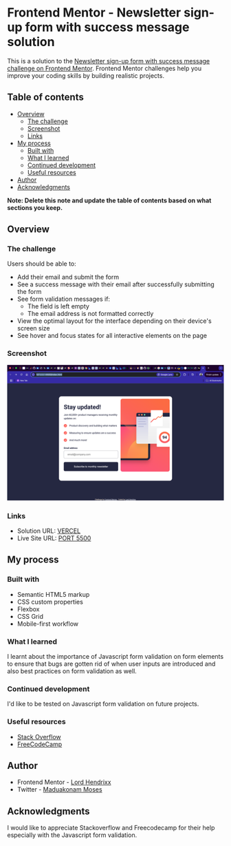 # Frontend Mentor - Newsletter sign-up form with success message solution

This is a solution to the [Newsletter sign-up form with success message challenge on Frontend Mentor](https://www.frontendmentor.io/challenges/newsletter-signup-form-with-success-message-3FC1AZbNrv). Frontend Mentor challenges help you improve your coding skills by building realistic projects. 

## Table of contents

- [Overview](#overview)
  - [The challenge](#the-challenge)
  - [Screenshot](#screenshot)
  - [Links](#links)
- [My process](#my-process)
  - [Built with](#built-with)
  - [What I learned](#what-i-learned)
  - [Continued development](#continued-development)
  - [Useful resources](#useful-resources)
- [Author](#author)
- [Acknowledgments](#acknowledgments)

**Note: Delete this note and update the table of contents based on what sections you keep.**

## Overview

### The challenge

Users should be able to:

- Add their email and submit the form
- See a success message with their email after successfully submitting the form
- See form validation messages if:
  - The field is left empty
  - The email address is not formatted correctly
- View the optimal layout for the interface depending on their device's screen size
- See hover and focus states for all interactive elements on the page

### Screenshot

![Screenshot](./assets/screenshot/screenshot.png)

### Links

- Solution URL: [VERCEL](https://your-solution-url.com)
- Live Site URL: [PORT 5500](http://127.0.0.1:5500/index.html)

## My process

### Built with

- Semantic HTML5 markup
- CSS custom properties
- Flexbox
- CSS Grid
- Mobile-first workflow

### What I learned
I learnt about the importance of Javascript form validation on form elements to ensure that bugs are gotten rid of when user inputs are introduced and also best practices on form validation as well.

### Continued development

I'd like to be tested on Javascript form validation on future projects.

### Useful resources

- [Stack Overflow](https://www.stackoverflow.com)
- [FreeCodeCamp](https://www.freecodecamp.org)

## Author
- Frontend Mentor - [Lord Hendrixx](https://www.frontendmentor.io/profile/beeAlmighty)
- Twitter - [Maduakonam Moses](https://www.twitter.com/Maduakonam67451)

## Acknowledgments
I would like to appreciate Stackoverflow and Freecodecamp for their help especially with the Javascript form validation.
